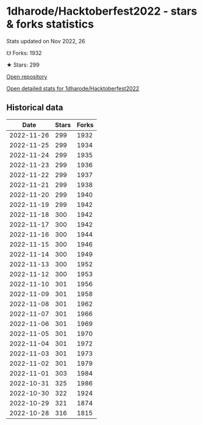 # 1dharode/Hacktoberfest2022 - stars & forks statistics

Stats updated on Nov 2022, 26

☋ Forks: 1932

★ Stars: 299

[Open repository](https://github.com/1dharode/Hacktoberfest2022)

[Open detailed stats for 1dharode/Hacktoberfest2022](https://reviewgithub.com/rep/1dharode/Hacktoberfest2022)

## Historical data
| Date | Stars | Forks |
|------|-------|-------|
| 2022-11-26 | 299 | 1932 | 
| 2022-11-25 | 299 | 1934 | 
| 2022-11-24 | 299 | 1935 | 
| 2022-11-23 | 299 | 1936 | 
| 2022-11-22 | 299 | 1937 | 
| 2022-11-21 | 299 | 1938 | 
| 2022-11-20 | 299 | 1940 | 
| 2022-11-19 | 299 | 1942 | 
| 2022-11-18 | 300 | 1942 | 
| 2022-11-17 | 300 | 1942 | 
| 2022-11-16 | 300 | 1944 | 
| 2022-11-15 | 300 | 1946 | 
| 2022-11-14 | 300 | 1949 | 
| 2022-11-13 | 300 | 1952 | 
| 2022-11-12 | 300 | 1953 | 
| 2022-11-10 | 301 | 1956 | 
| 2022-11-09 | 301 | 1958 | 
| 2022-11-08 | 301 | 1962 | 
| 2022-11-07 | 301 | 1966 | 
| 2022-11-06 | 301 | 1969 | 
| 2022-11-05 | 301 | 1970 | 
| 2022-11-04 | 301 | 1972 | 
| 2022-11-03 | 301 | 1973 | 
| 2022-11-02 | 301 | 1979 | 
| 2022-11-01 | 303 | 1984 | 
| 2022-10-31 | 325 | 1986 | 
| 2022-10-30 | 322 | 1924 | 
| 2022-10-29 | 321 | 1874 | 
| 2022-10-28 | 316 | 1815 | 

